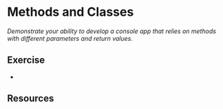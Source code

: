 # Methods and Classes

_Demonstrate your ability to develop a console app that relies on methods with different parameters and return values._

## Exercise

<ul>
    <li></li>
    <!-- <li>Say hello to all companies in our Console Application</li>
    <ul>
      <li>For each company, write <code>Hello</code> and the name of the company to the console. Use <u>String Interpolation</u>.</li>
      <li>Now, add a rating to the company. Use the <code>Random()</code> class to generate a rating between 1 and 10 for each company and add it to the console output.</li>
      <li>(optional) calculate the average of all ratings. The company with the best average wins a prize: the average rating amount multiplied by 100. Write this number to the console as currency in Danish krones.</li>
    </ul>
    <li>Add NuGet package <code>Humanizer</code> as a dependency.</li>
    <ul>
      <li>"Humanize" the StrobboHeadline and StrobboSummary and write it to the console.</li>
      <li>Use the <code>Humanizer</code> package to write the company rating as words to the console.</li>
    </ul>
    <li>Remove the <code>Humanizer</code> dependency directly from the project file.</li> -->
</ul>

## Resources
<!-- 
- https://learn.microsoft.com/en-us/dotnet/csharp/language-reference/tokens/interpolated
- https://learn.microsoft.com/en-us/dotnet/api/system.random?view=net-8.0
- https://learn.microsoft.com/en-us/dotnet/api/system.linq.enumerable.average?view=net-8.0
- https://learn.microsoft.com/en-us/dotnet/api/system.decimal.tostring?view=net-8.0
- https://learn.microsoft.com/en-us/dotnet/standard/base-types/standard-numeric-format-strings#CFormatString
- https://github.com/Humanizr/Humanizer -->
